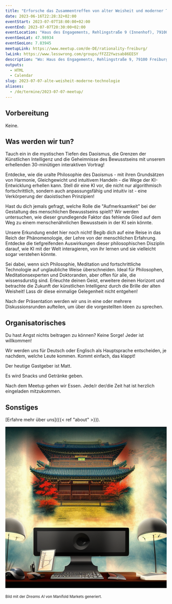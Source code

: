 ```yaml
---
title: "Erforsche das Zusammentreffen von alter Weisheit und moderner Technologie!"
date: 2023-06-16T22:28:32+02:00
eventStart: 2023-07-07T18:00:00+02:00
eventEnd: 2023-07-07T20:30:00+02:00
eventLocation: "Haus des Engagements, Rehlingstraße 9 (Innenhof), 79100 Freiburg"
eventGeoLat: 47.98934
eventGeoLon: 7.83945
meetupLink: https://www.meetup.com/de-DE/rationality-freiburg/
lwLink: https://www.lesswrong.com/groups/fFZZ2Ywzsab86EESY
description: "Wo: Haus des Engagements, Rehlingstraße 9, 79100 Freiburg. Wann: Freitag, 7. Juli 2023 um 18:00 Uhr MESZ."
outputs:
  - HTML
  - Calendar
slug: 2023-07-07-alte-weisheit-moderne-technologie
aliases:
  - /de/termine/2023-07-07-meetup/
---
```


## Vorbereitung

Keine.


## Was werden wir tun?

Tauch ein in die mystischen Tiefen des Daoismus, die Grenzen der Künstlichen
Intelligenz und die Geheimnisse des Bewusstseins mit unserem erhellenden
30-minütigen interaktiven Vortrag!

Entdecke, wie die uralte Philosophie des Daoismus - mit ihren Grundsätzen von
Harmonie, Gleichgewicht und intuitivem Handeln - die Wege der KI-Entwicklung
erhellen kann. Stell dir eine KI vor, die nicht nur algorithmisch
fortschrittlich, sondern auch anpassungsfähig und intuitiv ist - eine
Verkörperung der daoistischen Prinzipien!

Hast du dich jemals gefragt, welche Rolle die "Aufmerksamkeit" bei der
Gestaltung des menschlichen Bewusstseins spielt?  Wir werden untersuchen, wie
dieser grundlegende Faktor das fehlende Glied auf dem Weg zu einem
menschenähnlichen Bewusstsein in der KI sein könnte. 

Unsere Erkundung endet hier noch nicht! Begib dich auf eine Reise in das Reich
der Phänomenologie, der Lehre von der menschlichen Erfahrung. Entdecke die
tiefgreifenden Auswirkungen dieser philosophischen Disziplin darauf, wie KI mit
der Welt interagieren, von ihr lernen und sie vielleicht sogar verstehen
könnte.

Sei dabei, wenn sich Philosophie, Meditation und fortschrittliche Technologie
auf unglaubliche Weise überschneiden. Ideal für Philosophen,
Meditationsexperten und Doktoranden, aber offen für alle, die wissensdurstig
sind. Erleuchte deinen Geist, erweitere deinen Horizont und betrachte die
Zukunft der künstlichen Intelligenz durch die Brille der alten Weisheit! Lass
dir diese einmalige Gelegenheit nicht entgehen!

Nach der Präsentation werden wir uns in eine oder mehrere Diskussionsrunden
aufteilen, um über die vorgestellten Ideen zu sprechen.


## Organisatorisches

Du hast Angst nichts beitragen zu können? Keine Sorge! Jeder ist willkommen!

Wir werden uns für Deutsch oder Englisch als Hauptsprache entscheiden, je
nachdem, welche Leute kommen. Kommt einfach, das klappt!

Der heutige Gastgeber ist Matt.

Es wird Snacks und Getränke geben.

Nach dem Meetup gehen wir Essen. Jede/r der/die Zeit hat ist herzlich
eingeladen mitzukommen.


## Sonstiges

[Erfahre mehr über uns]({{< ref "about" >}}).

![Daoismus und Technologie](cover.png "Daoismus und Technologie")

<small>Bild mit der _Dreams AI_ von Manifold Markets generiert.</small>
